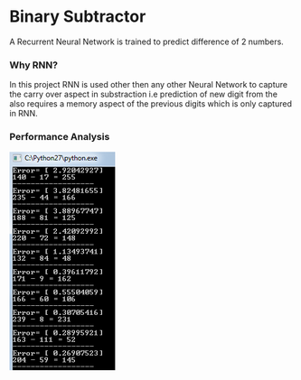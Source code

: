 # Binary Subtractor
A Recurrent Neural Network is trained to predict difference of 2 numbers.

### Why RNN?
In this project RNN is used other then any other Neural Network to capture the carry over aspect in substraction i.e prediction of new digit from the also requires a memory aspect of the previous digits which is only captured in RNN.

### Performance Analysis
![Analysis photo](/Binary%20Subtractor/screenshot/analysis.png)   
